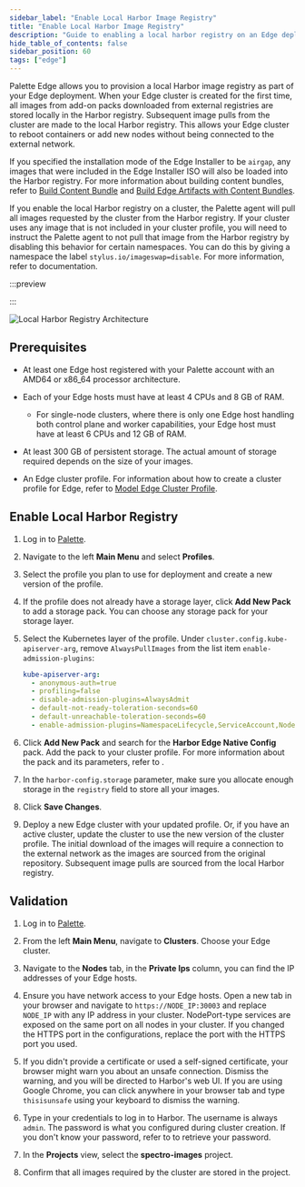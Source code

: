 ```yaml
---
sidebar_label: "Enable Local Harbor Image Registry"
title: "Enable Local Harbor Image Registry"
description: "Guide to enabling a local harbor registry on an Edge deployment."
hide_table_of_contents: false
sidebar_position: 60
tags: ["edge"]
---
```


Palette Edge allows you to provision a local Harbor image registry as part of your Edge deployment. When your Edge
cluster is created for the first time, all images from add-on packs downloaded from external registries are stored
locally in the Harbor registry. Subsequent image pulls from the cluster are made to the local Harbor registry. This
allows your Edge cluster to reboot containers or add new nodes without being connected to the external network.

If you specified the installation mode of the Edge Installer to be `airgap`, any images that were included in the Edge
Installer ISO will also be loaded into the Harbor registry. For more information about building content bundles, refer
to [Build Content Bundle](../../edgeforge-workflow/palette-canvos/build-content-bundle.md) and
[Build Edge Artifacts with Content Bundles](../../edgeforge-workflow/palette-canvos/palette-canvos.md).

<!-- prettier-ignore-start -->
If you enable the local Harbor registry on a cluster, the Palette agent will pull all images requested by the cluster
from the Harbor registry. If your cluster uses any image that is not included in your cluster profile, you will need to
instruct the Palette agent to not pull that image from the Harbor registry by disabling this behavior for certain
namespaces. You can do this by giving a namespace the label `stylus.io/imageswap=disable`. For more information, refer
to <VersionedLink text="Harbor Edge-Native Config pack" url="/integrations/packs/?pack=harbor-edge-native-config#enable-image-download-from-outside-of-harbor"/> documentation.
<!-- prettier-ignore-end -->

:::preview

:::

![Local Harbor Registry Architecture](/clusters_edge_networking_local_harbor_architecture.webp)

## Prerequisites

- At least one Edge host registered with your Palette account with an AMD64 or x86_64 processor architecture.

- Each of your Edge hosts must have at least 4 CPUs and 8 GB of RAM.

  - For single-node clusters, where there is only one Edge host handling both control plane and worker capabilities,
    your Edge host must have at least 6 CPUs and 12 GB of RAM.

- At least 300 GB of persistent storage. The actual amount of storage required depends on the size of your images.

- An Edge cluster profile. For information about how to create a cluster profile for Edge, refer to
  [Model Edge Cluster Profile](../../site-deployment/model-profile.md).

## Enable Local Harbor Registry

1. Log in to [Palette](https://console.spectrocloud.com).

2. Navigate to the left **Main Menu** and select **Profiles**.

3. Select the profile you plan to use for deployment and create a new version of the profile.

4. If the profile does not already have a storage layer, click **Add New Pack** to add a storage pack. You can choose
   any storage pack for your storage layer.

5. Select the Kubernetes layer of the profile. Under `cluster.config.kube-apiserver-arg`, remove `AlwaysPullImages` from
   the list item `enable-admission-plugins`:

   ```yaml {7}
   kube-apiserver-arg:
     - anonymous-auth=true
     - profiling=false
     - disable-admission-plugins=AlwaysAdmit
     - default-not-ready-toleration-seconds=60
     - default-unreachable-toleration-seconds=60
     - enable-admission-plugins=NamespaceLifecycle,ServiceAccount,NodeRestriction
   ```

<!-- prettier-ignore-start -->
6. Click **Add New Pack** and search for the **Harbor Edge Native Config** pack. Add the pack to your cluster profile.
   For more information about the pack and its parameters, refer to <VersionedLink text="Harbor Edge Native Config pack documentation" url="/integrations/packs/?pack=harbor-edge-native-config"/>.

<!-- prettier-ignore-end -->

7. In the `harbor-config.storage` parameter, make sure you allocate enough storage in the `registry` field to store all
   your images.

8. Click **Save Changes**.

9. Deploy a new Edge cluster with your updated profile. Or, if you have an active cluster, update the cluster to use the
   new version of the cluster profile. The initial download of the images will require a connection to the external
   network as the images are sourced from the original repository. Subsequent image pulls are sourced from the local
   Harbor registry.

## Validation

1. Log in to [Palette](https://console.spectrocloud.com).

2. From the left **Main Menu**, navigate to **Clusters**. Choose your Edge cluster.

3. Navigate to the **Nodes** tab, in the **Private Ips** column, you can find the IP addresses of your Edge hosts.

4. Ensure you have network access to your Edge hosts. Open a new tab in your browser and navigate to
   `https://NODE_IP:30003` and replace `NODE_IP` with any IP address in your cluster. NodePort-type services are exposed
   on the same port on all nodes in your cluster. If you changed the HTTPS port in the configurations, replace the port
   with the HTTPS port you used.

5. If you didn't provide a certificate or used a self-signed certificate, your browser might warn you about an unsafe
   connection. Dismiss the warning, and you will be directed to Harbor's web UI. If you are using Google Chrome, you can
   click anywhere in your browser tab and type `thisisunsafe` using your keyboard to dismiss the warning.

<!-- prettier-ignore-start -->

6. Type in your credentials to log in to Harbor. The username is always `admin`. The password is what you configured
   during cluster creation. If you don't know your password, refer to <VersionedLink text="Retrieve Harbor Credentials" url="/integrations/packs/?pack=harbor-edge-native-config#retrieve-harbor-credentials"/> to retrieve your
   password.

<!-- prettier-ignore-end -->

7. In the **Projects** view, select the **spectro-images** project.

8. Confirm that all images required by the cluster are stored in the project.
